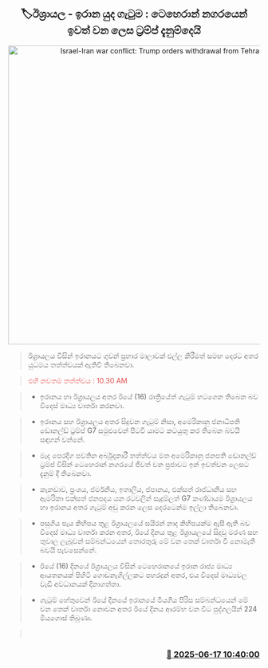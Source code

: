 <p align='center'><b><h2 align='center' title='Israel-Iran war conflict: Trump orders withdrawal from Tehran'>🏷ඊශ්‍රායල - ඉරාන යුද ගැටුම : ටෙහෙරාන් නගරයෙන් ඉවත් වන ලෙස ට්‍රම්ප් දැනුම්දෙයි</h2></b></p>
<p align='center'><img src='https://helakuru.sgp1.cdn.digitaloceanspaces.com/esana/images/lib/tramp-g7.jpg' width='600' alt='Israel-Iran war conflict: Trump orders withdrawal from Tehran'></p>

> ඊශ්‍රායලය විසින් ඉරානයට ගුවන් ප්‍රහාර මාලාවක් එල්ල කිරීමත් සමඟ දෙරට අතර යුධමය තත්ත්වයක් ඇතිවී තිබෙනවා.

> <span style='color:#e64d4d'>එහි නවතම තත්ත්වය : 10.30 AM</span>

> * ඉරානය හා ඊශ්‍රායලය අතර ඊයේ (16) රාත්‍රියේත් ගැටුම් හටගෙන තිබෙන බව විදෙස් මාධ්‍ය වාර්තා කරනවා.

> * ඉරානය සහ ඊශ්‍රායලය අතර සිදුවන ගැටුම් නිසා, අමෙරිකානු ජනාධිපති ඩොනල්ඩ් ට්‍රම්ප් G7 සමුළුවෙන් පිටවී යාමට කටයුතු කර තිබෙන බවයි සඳහන් වන්නේ.

> * මැද පෙරදිග පවතින අර්බුදකාරී තත්ත්වය මත අමෙරිකානු ජනපති ඩොනල්ඩ් ට්‍රම්ප් විසින් ටෙහෙරාන් නගරයේ ජීවත් වන ප්‍රජාවට ඉන් ඉවත්වන ලෙසට දැනුම් දී තිබෙනවා.

> * කැනඩාව, ප්‍රංශය, ජර්මනිය, ඉතාලිය, ජපානය, එක්සත් රාජධානිය සහ ඇමරිකා එක්සත් ජනපදය යන රටවලින් සැදුම්ලත් G7 කණ්ඩායම ඊශ්‍රායලය හා ඉරානය අතර ගැටුම් අඩු කරන ලෙස දෙරටෙන්ම ඉල්ලා තිබෙනවා.

> * පසුගිය පැය කිහිපය තුළ ඊශ්‍රායලයේ සයිරන් නාද කිහිපයක්ම ඇසී ඇති බව විදෙස් මාධ්‍ය වාර්තා කරන අතර, ඊයේ දින‍ය තුළ ඊශ්‍රායලයේ සිදුවූ මරණ සහ තුවාල ලැබූවන් සම්බන්ධයෙන් තොරතුරු මේ වන තෙක් වාර්තා වී නොමැති බවයි පැවසෙන්නේ.

> * ඊයේ (16) දිනයේ ඊශ්‍රායලය විසින් ටෙහෙරානයේ ඉරාන රාජ්‍ය මාධ්‍ය ආයතනයක් පිහිටි ගොඩනැගිල්ලකට පහරදුන් අතර, එය විදෙස් මාධ්‍යවල වැඩි අවධානයක් දිනාගත්තා.

> * ගැටුම් හේතුවෙන් ඊයේ දිනයේ ඉරානයේ මියගිය පිරිස සම්බන්ධයෙන් මේ වන තෙක් වාර්තා නොවන අතර ඊයේ දිනය ආරම්භ වන විට පුද්ගලයින් 224 මියගොස් තිබුණා.

>  



<h3 align='right'><a href='https://www.helakuru.lk/esana/p/111073/'>📅 2025-06-17 10:40:00</a></h3>
